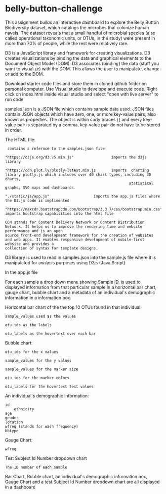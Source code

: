 # belly-button-challenge


This assignment builds an interactive dashboard to explore the Belly Button Biodiversity dataset, which catalogs the microbes that colonize human navels. The dataset reveals that a small handful of microbial species (also called operational taxonomic units, or OTUs, in the study) were present in more than 70% of people, while the rest were relatively rare.

D3 is a JavaScript library and framework for creating visualizations. D3 creates visualizations by binding the data and graphical elements to the Document Object Model (DOM). D3 associates (binding) the data (stuff you want to visualize) with the DOM. This allows the user to manipulate, change or add to the DOM.


Download starter code files and store them in cloned github folder on personal computer.
Use Visual studio to develope and execute code. Right click on index.html inside visual studio and select "open with live server" to run code 


samples.json is a JSON file which contains sample data used.
JSON files  contain JSON objects which have zero, one, or more key-value pairs, also known as properties. The object is within curly braces {} and every key-value pair is separated by a comma. key-value pair do not have to be stored in order.



The HTML file:

	 contains a refernce to the samples.json file 

	"https://d3js.org/d3.v5.min.js"     			imports the d3js library
	
  	"https://cdn.plot.ly/plotly-latest.min.js  		imports  charting library plotly.js which includes over 40 chart types, including 3D charts,   
	                                                        statistical graphs, SVG maps and dashboards.
								
  	"./static/js/app.js"					imports the app.js files where the D3.js code is implimented
  	
	"https://maxcdn.bootstrapcdn.com/bootstrap/3.3.7/css/bootstrap.min.css"     	imports bootstrap capabilities into the html file 
	
	CDN stands for Content Delivery Network or Content Distribution Network. It helps us to improve the rendering time and website performance and is an open
	source front-end development framework for the creation of websites and web apps. It enables responsive development of mobile-first website and provides a 
	collection of syntax for template designs.


D3 library is used to read in samples.json into the sample.js file where it is manipulated for analysis purposes using D3js (Java Script)

In the app.js file  

For each sample a drop down menu showing Sample ID, is used to displayed information from that particular sample in a horizontal bar chart, gauge chart, bubble chart and a  metadata of an individual's demographic information in a information box.

 Horizontal bar chart of the the top 10 OTUs found in that individual:

 	sample_values used as the values 

 	otu_ids as the labels 

	otu_labels as the hovertext over each bar

Bubble chart:

	otu_ids for the x values

	sample_values for the y values

	sample_values for the marker size

	otu_ids for the marker colors

	otu_labels for the hovertext text values


An individual's demographic information:

	id
        ethnicity 
	age
	gender
	location 
	wfreq (stands for wash frequency)
	bbtype

Gauge Chart:

	wFreq


Test Subject Id Number dropdown chart

	The ID number of each sample



Bar Chart, Bubble chart, an individual's demographic information box, Gauge Chart and a test Subject Id Number dropdown chart are all displayed in a dashboard

	




